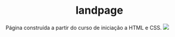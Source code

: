 <h1 align="center">landpage</h1>
Página construída a partir do curso de iniciação a HTML e CSS.

<img src="https://github.com/kaua0765/landingpage/assets/images/tela.png">
